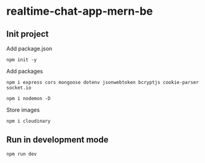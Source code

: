 # realtime-chat-app-mern-be

## Init project

Add package.json
```
npm init -y
```

Add packages
```
npm i express cors mongoose dotenv jsonwebtoken bcryptjs cookie-parser socket.io
```
```
npm i nodemon -D
```

Store images
```
npm i cloudinary
```

## Run in development mode
```
npm run dev
```
